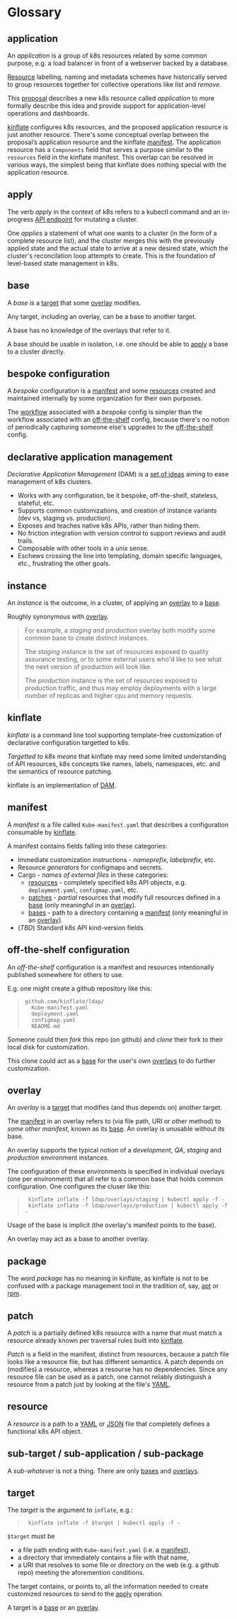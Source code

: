 # Glossary

[DAM]: #declarative-application-management
[JSON]: https://www.json.org/
[Resource]: #resource
[YAML]: http://www.yaml.org/start.html
[application]: #application
[apply]: #apply
[apt]: https://en.wikipedia.org/wiki/APT_(Debian)
[base]: #base
[bases]: #base
[bespoke]: #bespoke-configuration
[kinflate]: #kinflate
[manifest]: #manifest
[off-the-shelf]: #off-the-shelf
[overlay]: #overlay
[overlays]: #overlay
[patch]: #patch
[patches]: #patch
[proposal]: https://github.com/kubernetes/community/pull/1629
[rebase]: https://git-scm.com/docs/git-rebase
[resource]: #resource
[resources]: #resource
[rpm]: https://en.wikipedia.org/wiki/Rpm_(software)
[target]: #target
[workflow]: workflows.md

## application

An _application_ is a group of k8s resources related by
some common purpose, e.g.  a load balancer in front of a
webserver backed by a database.

[Resource] labelling, naming and metadata schemes have
historically served to group resources together for
collective operations like _list_ and _remove_.

This [proposal] describes a new k8s resource called
_application_ to more formally describe this idea and
provide support for application-level operations and
dashboards.

[kinflate] configures k8s resources, and the proposed
application resource is just another resource.  There's
some conceptual overlap between the proposal’s
application resource and the kinflate [manifest].  The
application resource has a `Components` field that
serves a purpose similar to the `resources` field in
the kinflate manifest.  This overlap can be resolved in
various ways, the simplest being that kinflate does
nothing special with the application resource.


## apply

The verb _apply_ in the context of k8s refers to a
kubectl command and an in-progress [API
endpoint](https://goo.gl/UbCRuf) for mutating a
cluster.

One _applies_ a statement of what one wants to a
cluster (in the form of a complete resource list), and
the cluster merges this with the previously applied
state and the actual state to arrive at a new desired
state, which the cluster's reconcilation loop attempts
to create.  This is the foundation of level-based
state management in k8s.

## base

A _base_ is a [target] that some [overlay] modifies.

Any target, including an overlay, can be a base to
another target.

A base has no knowledge of the overlays that refer to it.

A base should be usable in isolation, i.e. one should
be able to [apply] a base to a cluster directly.

## bespoke configuration

A _bespoke_ configuration is a [manifest] and some
[resources] created and maintained internally by some
organization for their own purposes.

The [workflow] associated with a _bespoke_ config is
simpler than the workflow associated with an
[off-the-shelf] config, because there's no notion of
periodically capturing someone else's upgrades to the
[off-the-shelf] config.

## declarative application management

_Declarative Application Management_ (DAM) is a [set of
ideas](https://goo.gl/T66ZcD) aiming to ease management
of k8s clusters.

 * Works with any configuration, be it bespoke,
   off-the-shelf, stateless, stateful, etc.
 * Supports common customizations, and creation of
   instance variants (dev vs, staging vs. production).
 * Exposes and teaches native k8s APIs, rather than
   hiding them.
 * No friction integration with version control to
   support reviews and audit trails.
 * Composable with other tools in a unix sense.
 * Eschews crossing the line into templating, domain
   specific languages, etc., frustrating the other
   goals.

## instance

An _instance_ is the outcome, in a cluster, of applying
an [overlay] to a [base].

Roughly synonymous with [overlay].

> For example, a _staging_ and _production_ overlay
> both modify some common base to create distinct
> instances.
>
> The _staging_ instance is the set of resources
> exposed to quality assurance testing, or to some
> external users who'd like to see what the next
> version of production will look like.
>
> The _production_ instance is the set of resources
> exposed to production traffic, and thus may employ
> deployments with a large number of replicas and higher
> cpu and memory requests.


## kinflate

_kinflate_ is a command line tool supporting template-free
customization of declarative configuration targetted to
k8s.

_Targetted to k8s means_ that kinflate may need some
limited understanding of API resources, k8s concepts
like names, labels, namespaces, etc. and the semantics
of resource patching.

kinflate is an implementation of [DAM].

## manifest

A _manifest_ is a file called `Kube-manifest.yaml` that
describes a configuration consumable by [kinflate].

A manifest contains fields falling into these categories:

 * Immediate customization instructions -
   _nameprefix_, _labelprefix_, etc.
 * Resource _generators_ for configmaps and secrets.
 * Cargo - _names of external files_ in these categories:
   * [resources] - completely specified k8s API objects,
      e.g. `deployment.yaml`, `configmap.yaml`, etc.
   * [patches] - _partial_ resources that modify full
     resources defined in a [base]
     (only meaningful in an [overlay]).
   * [bases] - path to a directory containing
     a [manifest] (only meaningful in an [overlay]).
 * (_TBD_) Standard k8s API kind-version fields.

## off-the-shelf configuration

An _off-the-shelf_ configuration is a manifest and
resources intentionally published somewhere for others
to use.

E.g. one might create a github repository like this:

> ```
> github.com/kinflate/ldap/
>   Kube-manifest.yaml
>   deployment.yaml
>   configmap.yaml
>   README.md
> ```

Someone could then _fork_ this repo (on github) and
_clone_ their fork to their local disk for
customization.

This clone could act as a [base] for the user's
own [overlays] to do further customization.

## overlay

An _overlay_ is a [target] that modifies (and thus
depends on) another target.

The [manifest] in an overlay refers to (via file path,
URI or other method) to _some other manifest_, known as
its [base].  An overlay is unusable without its base.

An overlay supports the typical notion of a
_development_, _QA_, _staging_ and _production_
environment instances.

The configuration of these environments is specified in
individual overlays (one per environment) that all
refer to a common base that holds common configuration.
One configures the cluser like this:

> ```
>  kinflate inflate -f ldap/overlays/staging | kubectl apply -f -
>  kinflate inflate -f ldap/overlays/production | kubectl apply -f -
> ```

Usage of the base is implicit (the overlay's manifest
points to the base).

An overlay may act as a base to another overlay.

## package

The word _package_ has no meaning in kinflate, as
kinflate is not to be confused with a package
management tool in the tradition of, say, [apt] or
[rpm].

## patch

A _patch_ is a partially defined k8s resource with a
name that must match a resource already known per
traversal rules built into [kinflate].

_Patch_ is a field in the manifest, distinct from
resources, because a patch file looks like a resource
file, but has different semantics.  A patch depends on
(modifies) a resource, whereas a resourse has no
dependencies.  Since any resource file can be used as a
patch, one cannot reliably distinguish a resource from
a patch just by looking at the file's [YAML].

## resource

A _resource_ is a path to a [YAML] or [JSON] file that
completely defines a functional k8s API object.

## sub-target / sub-application / sub-package

A _sub-whatever_ is not a thing. There are only [bases] and [overlays].

## target

The _target_ is the argument to `inflate`, e.g.:

> ```
>  kinflate inflate -f $target | kubectl apply -f -
> ```

`$target` must be

 * a file path ending with `Kube-manifest.yaml` (i.e. a [manifest]),
 * a directory that immediately contains a file with that name,
 * a URI that resolves to some file or directory on the web
   (e.g. a github repo) meeting the aforemention conditions.

The target contains, or points to, all the information
needed to create customized resources to send to the
[apply] operation.

A target is a [base] or an [overlay].
